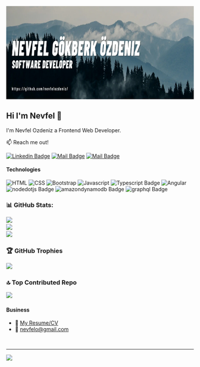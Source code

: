 <img src="https://raw.githubusercontent.com/nevfelozdeniz/nevfelozdeniz/main/1.png" width="1200" height="250" />

## Hi I'm Nevfel 👋

I'm Nevfel Ozdeniz a Frontend Web Developer.

:mailbox: Reach me out!

[![Linkedin Badge](https://img.shields.io/badge/-NevfelGokberkOzdeniz-0e76a8?style=flat&labelColor=0e76a8&logo=linkedin&logoColor=white)](https://www.linkedin.com/in/nevfelgokberkozdeniz/) [![Mail Badge](https://img.shields.io/badge/-@nevfelozdeniz-e4405f?style=flat&labelColor=e4405f&logo=instagram&logoColor=white)](https://instagram.com/nozdnz) [![Mail Badge](https://img.shields.io/badge/-nevfelozdeniz-c0392b?style=flat&labelColor=c0392b&logo=gmail&logoColor=white)](mailto:nevfelo@gmail.com)

#### Technologies

<!-- TODO: Make technologies links takes you to repositories -->

![HTML](https://img.shields.io/badge/-HTML-FFA500?style=for-the-badge&logo=html5&logoColor=white) ![CSS](https://img.shields.io/badge/-CSS-264de4?style=for-the-badge&logo=css3&logoColor=white) ![Bootstrap](https://img.shields.io/badge/-Bootstrap-563d7c?style=for-the-badge&logo=bootstrap&logoColor=white)  ![Javascript](https://img.shields.io/badge/-Javascript-F0DB4F?style=for-the-badge&logo=javascript&logoColor=black) ![Typescript Badge](https://img.shields.io/badge/-Typescript-007acc?style=for-the-badge&logo=typescript&logoColor=white) ![Angular](https://img.shields.io/badge/-Angular-B52E31?style=for-the-badge&logo=angular&logoColor=white) ![nodedotjs Badge](https://img.shields.io/badge/-Node.js-3C873A?style=for-the-badge&logo=nodedotjs&logoColor=white) ![amazondynamodb Badge](https://img.shields.io/badge/-SQL-4053D6?style=for-the-badge&logo=amazondynamodb&logoColor=white) ![graphql Badge](https://img.shields.io/badge/-GraphQL-E10098?style=for-the-badge&logo=graphql&logoColor=white)



  ### 📊 GitHub Stats:
  ![](https://github-readme-stats.vercel.app/api?username=nevfelozdeniz&theme=dark&hide_border=false&include_all_commits=true&count_private=true)</br>
  ![](https://github-readme-streak-stats.herokuapp.com/?user=nevfelozdeniz&theme=dark&hide_border=false) <br/>
  ![](https://github-readme-stats.vercel.app/api/top-langs/?username=nevfelozdeniz&theme=dark&hide_border=false&include_all_commits=true&count_private=true&layout=compact)





### 🏆 GitHub Trophies
![](https://github-profile-trophy.vercel.app/?username=nevfelozdeniz&theme=radical&no-frame=true&no-bg=false&margin-w=4)

### 🔝 Top Contributed Repo
![](https://github-contributor-stats.vercel.app/api?username=nevfelozdeniz&limit=5&theme=dark&combine_all_yearly_contributions=true)
</br>
#### Business
- :paperclip: [My Resume/CV](https://www.kariyer.net/ozgecmis/nevfelgokberkozdeniz?o=c15o )
- :email: nevfelo@gmail.com

</br>

---
[![](https://visitor-badge.laobi.icu/badge?page_id=nevfelozdeniz.nevfelozdeniz)](#)

</br>
